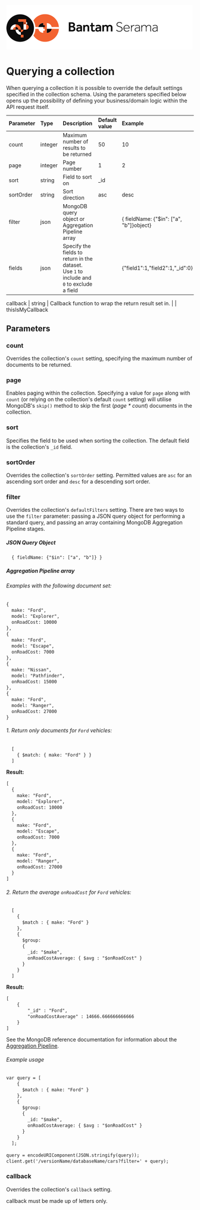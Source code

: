 ![Serama](../serama.png)

# Querying a collection

When querying a collection it is possible to override the default settings specified in the collection schema. Using the parameters specified below opens up the possibility of defining your business/domain logic within the API request itself.

 Parameter       | Type        |  Description                                  | Default value        |  Example
:----------------|:------------|:----------------------------------------------|:---------------------|:--------------
count            | integer     | Maximum number of results to be returned   | 50                   | 10
page             | integer     | Page number                                   | 1                    | 2
sort             | string      | Field to sort on                          | _id                  |
sortOrder       | string      | Sort direction                                | asc                  | desc
filter           | json        | MongoDB query object or Aggregation Pipeline array                            |                      | { fieldName: {"$in": ["a", "b"]}object}
fields           | json        | Specify the fields to return in the dataset. Use `1` to include and `0` to exclude a field  |          | {"field1":1,"field2":1,"_id":0}

callback         | string      | Callback function to wrap the return result set in.  |               | thisIsMyCallback


## Parameters

### count

Overrides the collection's `count` setting, specifying the maximum number of documents to be returned.

### page

Enables paging within the collection. Specifying a value for `page` along with `count` (or relying on the collection's default `count` setting) will utilise MongoDB's `skip()` method to skip the first (*page * count*) documents in the collection.

### sort

Specifies the field to be used when sorting the collection. The default field is the collection's `_id` field.


### sortOrder

Overrides the collection's `sortOrder` setting. Permitted values are `asc` for an ascending sort order and `desc` for a descending sort order.


### filter

Overrides the collection's `defaultFilters` setting. There are two ways to use the `filter` parameter: passing a JSON query object for performing a standard query, and passing an array containing MongoDB Aggregation Pipeline stages.

##### JSON Query Object

```
  { fieldName: {"$in": ["a", "b"]} }
```

##### Aggregation Pipeline array 

###### Examples with the following document set:

```
{
  make: "Ford",
  model: "Explorer",
  onRoadCost: 10000
},
{
  make: "Ford",
  model: "Escape",
  onRoadCost: 7000
},
{
  make: "Nissan",
  model: "Pathfinder",
  onRoadCost: 15000
},
{
  make: "Ford",
  model: "Ranger",
  onRoadCost: 27000
}
```

###### 1. Return only documents for `Ford` vehicles:

```
  [
    { $match: { make: "Ford" } }
  ]
```

**Result:**

```
[
  {
    make: "Ford",
    model: "Explorer",
    onRoadCost: 10000
  },
  {
    make: "Ford",
    model: "Escape",
    onRoadCost: 7000
  },
  {
    make: "Ford",
    model: "Ranger",
    onRoadCost: 27000
  }
]
```

###### 2. Return the average `onRoadCost` for `Ford` vehicles:

```
  [
    { 
      $match : { make: "Ford" }
    },
    { 
      $group: 
      {
        _id: "$make",
        onRoadCostAverage: { $avg : "$onRoadCost" }
      }
    }
  ]
```
**Result:**

```
[
	{
		"_id" : "Ford",
		"onRoadCostAverage" : 14666.666666666666
	}
]
```

See the MongoDB reference documentation for information about the [Aggregation Pipeline](http://docs.mongodb.org/manual/reference/operator/aggregation/#aggregation-pipeline-operator-reference).

###### Example usage

```
var query = [
    { 
      $match : { make: "Ford" }
    },
    { 
      $group: 
      {
        _id: "$make",
        onRoadCostAverage: { $avg : "$onRoadCost" }
      }
    }
  ];

query = encodeURIComponent(JSON.stringify(query));
client.get('/versionName/databaseName/cars?filter=' + query);
```

### callback

Overrides the collection's `callback` setting.

callback must be made up of letters only.
